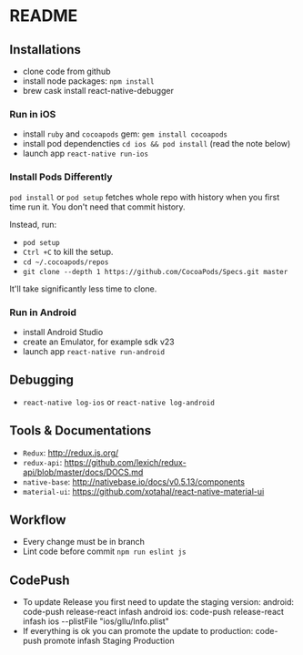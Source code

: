 # README

## Installations

- clone code from github
- install node packages: `npm install`
- brew cask install react-native-debugger

### Run in iOS
- install `ruby` and `cocoapods` gem:
  `gem install cocoapods`
- install pod dependencties
  `cd ios && pod install` (read the note below)
- launch app `react-native run-ios`

### Install Pods Differently
`pod install` or `pod setup` fetches whole repo with history when you first time run it. 
You don't need that commit history.

Instead, run:
- `pod setup`
- `Ctrl +C` to kill the setup.
- `cd ~/.cocoapods/repos`
- `git clone --depth 1 https://github.com/CocoaPods/Specs.git master`

It'll take significantly less time to clone.

### Run in Android
- install Android Studio
- create an Emulator, for example sdk v23
- launch app `react-native run-android`

## Debugging
- `react-native log-ios` or `react-native log-android`

## Tools & Documentations
- `Redux`: http://redux.js.org/
- `redux-api`: https://github.com/lexich/redux-api/blob/master/docs/DOCS.md
- `native-base`: http://nativebase.io/docs/v0.5.13/components
- `material-ui`: https://github.com/xotahal/react-native-material-ui

## Workflow
- Every change must be in branch
- Lint code before commit `npm run eslint js`

## CodePush
- To update Release you first need to update the staging version:
     android: code-push release-react infash android
     ios: code-push release-react infash ios --plistFile "ios/gllu/Info.plist"
- If everything is ok you can promote the update to production:
     code-push promote infash Staging Production